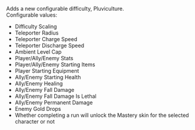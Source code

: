 Adds a new configurable difficulty, Pluviculture.  
Configurable values:  
* Difficulty Scaling
* Teleporter Radius
* Teleporter Charge Speed
* Teleporter Discharge Speed
* Ambient Level Cap
* Player/Ally/Enemy Stats
* Player/Ally/Enemy Starting Items
* Player Starting Equipment
* Ally/Enemy Starting Health
* Ally/Enemy Healing
* Ally/Enemy Fall Damage
* Ally/Enemy Fall Damage Is Lethal
* Ally/Enemy Permanent Damage
* Enemy Gold Drops
* Whether completing a run will unlock the Mastery skin for the selected character or not  
